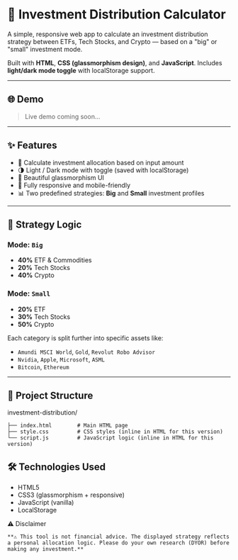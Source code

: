 # 💼 Investment Distribution Calculator

A simple, responsive web app to calculate an investment distribution strategy between ETFs, Tech Stocks, and Crypto — based on a "big" or "small" investment mode.

Built with **HTML**, **CSS (glassmorphism design)**, and **JavaScript**. Includes **light/dark mode toggle** with localStorage support.

---

## 🌐 Demo

> Live demo coming soon...

---

## ✨ Features

- 💸 Calculate investment allocation based on input amount
- 🌗 Light / Dark mode with toggle (saved with localStorage)
- 🎨 Beautiful glassmorphism UI
- 📱 Fully responsive and mobile-friendly
- 📊 Two predefined strategies: **Big** and **Small** investment profiles

---

## 🧮 Strategy Logic

### Mode: `Big`
- **40%** ETF & Commodities  
- **20%** Tech Stocks  
- **40%** Crypto

### Mode: `Small`
- **20%** ETF  
- **30%** Tech Stocks  
- **50%** Crypto

Each category is split further into specific assets like:
- `Amundi MSCI World`, `Gold`, `Revolut Robo Advisor`
- `Nvidia`, `Apple`, `Microsoft`, `ASML`
- `Bitcoin`, `Ethereum`

---

## 📂 Project Structure
investment-distribution/
```│
├── index.html        # Main HTML page
├── style.css         # CSS styles (inline in HTML for this version)
└── script.js         # JavaScript logic (inline in HTML for this version)
```

## 🛠 Technologies Used
- HTML5
- CSS3 (glassmorphism + responsive)
- JavaScript (vanilla)
- LocalStorage

⚠️ Disclaimer
```
**⚠️ This tool is not financial advice. The displayed strategy reflects a personal allocation logic. Please do your own research (DYOR) before making any investment.**
```
